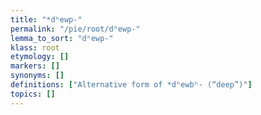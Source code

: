 ```yaml
---
title: "*dʰewp-"
permalink: "/pie/root/dʰewp-"
lemma_to_sort: "dʰewp-"
klass: root
etymology: []
markers: []
synonyms: []
definitions: ["Alternative form of *dʰewbʰ- (“deep”)"]
topics: []
---
```

